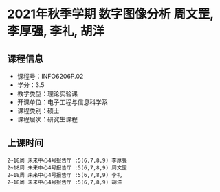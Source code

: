 # 2021年秋季学期 数字图像分析 周文罡, 李厚强, 李礼, 胡洋






## 课程信息

- 课程号：INFO6206P.02
- 学分：3.5
- 教学类型：理论实验课
- 开课单位：电子工程与信息科学系
- 课程类别：硕士
- 课程层次：研究生课程

## 上课时间

```
2~18周 未来中心4号报告厅 :5(6,7,8,9) 李厚强
2~18周 未来中心4号报告厅 :5(6,7,8,9) 周文罡
2~18周 未来中心4号报告厅 :5(6,7,8,9) 李礼
2~18周 未来中心4号报告厅 :5(6,7,8,9) 胡洋
```

